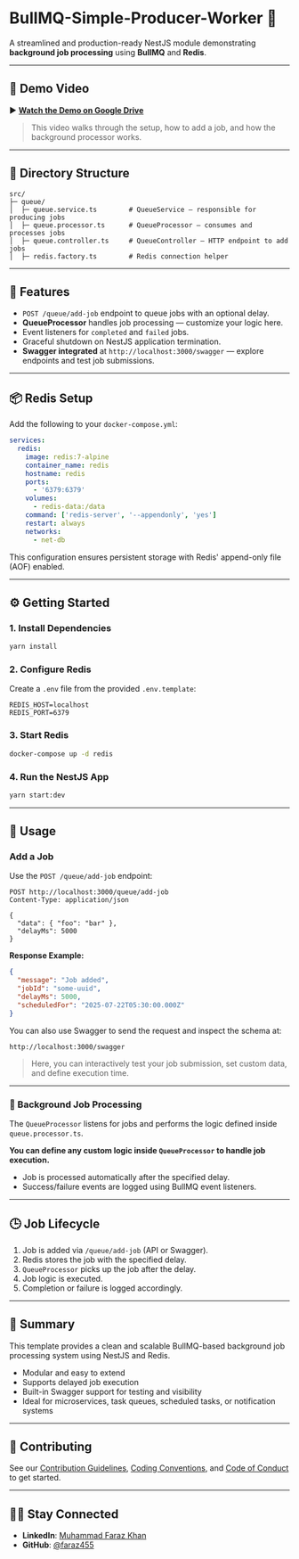 # BullMQ-Simple-Producer-Worker 🚀

A streamlined and production-ready NestJS module demonstrating **background job processing** using **BullMQ** and **Redis**.

---

## 🎥 Demo Video

▶️ [**Watch the Demo on Google Drive**](https://drive.google.com/file/d/1U5UzgMYvShMOwsP_Rb2pHjQmf4UK1JjF/view?usp=sharing)

> This video walks through the setup, how to add a job, and how the background processor works.

---

## 📁 Directory Structure

```
src/
├─ queue/
│  ├─ queue.service.ts        # QueueService – responsible for producing jobs
│  ├─ queue.processor.ts      # QueueProcessor – consumes and processes jobs
│  ├─ queue.controller.ts     # QueueController – HTTP endpoint to add jobs
│  ├─ redis.factory.ts        # Redis connection helper
```

---

## 🧰 Features

- `POST /queue/add-job` endpoint to queue jobs with an optional delay.
- **QueueProcessor** handles job processing — customize your logic here.
- Event listeners for `completed` and `failed` jobs.
- Graceful shutdown on NestJS application termination.
- **Swagger integrated** at `http://localhost:3000/swagger` — explore endpoints and test job submissions.

---

## 📦 Redis Setup

Add the following to your `docker-compose.yml`:

```yaml
services:
  redis:
    image: redis:7-alpine
    container_name: redis
    hostname: redis
    ports:
      - '6379:6379'
    volumes:
      - redis-data:/data
    command: ['redis-server', '--appendonly', 'yes']
    restart: always
    networks:
      - net-db
```

This configuration ensures persistent storage with Redis' append-only file (AOF) enabled.

---

## ⚙️ Getting Started

### 1. Install Dependencies

```bash
yarn install
```

### 2. Configure Redis

Create a `.env` file from the provided `.env.template`:

```env
REDIS_HOST=localhost
REDIS_PORT=6379
```

### 3. Start Redis

```bash
docker-compose up -d redis
```

### 4. Run the NestJS App

```bash
yarn start:dev
```

---

## 🔧 Usage

### Add a Job

Use the `POST /queue/add-job` endpoint:

```http
POST http://localhost:3000/queue/add-job
Content-Type: application/json

{
  "data": { "foo": "bar" },
  "delayMs": 5000
}
```

**Response Example:**

```json
{
  "message": "Job added",
  "jobId": "some-uuid",
  "delayMs": 5000,
  "scheduledFor": "2025-07-22T05:30:00.000Z"
}
```

You can also use Swagger to send the request and inspect the schema at:

```
http://localhost:3000/swagger
```

> Here, you can interactively test your job submission, set custom data, and define execution time.

---

### 🔄 Background Job Processing

The `QueueProcessor` listens for jobs and performs the logic defined inside `queue.processor.ts`.

**You can define any custom logic inside `QueueProcessor` to handle job execution.**

- Job is processed automatically after the specified delay.
- Success/failure events are logged using BullMQ event listeners.

---

## 🕒 Job Lifecycle

1. Job is added via `/queue/add-job` (API or Swagger).
2. Redis stores the job with the specified delay.
3. `QueueProcessor` picks up the job after the delay.
4. Job logic is executed.
5. Completion or failure is logged accordingly.

---

## 🔗 Summary

This template provides a clean and scalable BullMQ-based background job processing system using NestJS and Redis.

- Modular and easy to extend
- Supports delayed job execution
- Built-in Swagger support for testing and visibility
- Ideal for microservices, task queues, scheduled tasks, or notification systems

---

## 🤝 Contributing

See our [Contribution Guidelines](./docs/CONTRIBUTING.md), [Coding Conventions](./docs/CODING_CONVENTIONS.md), and [Code of Conduct](./CODE_OF_CONDUCT.md) to get started.

---

## 🙋‍♂️ Stay Connected

- **LinkedIn**: [Muhammad Faraz Khan](https://www.linkedin.com/in/farazkhan455/)
- **GitHub**: [@faraz455](https://github.com/faraz455)
